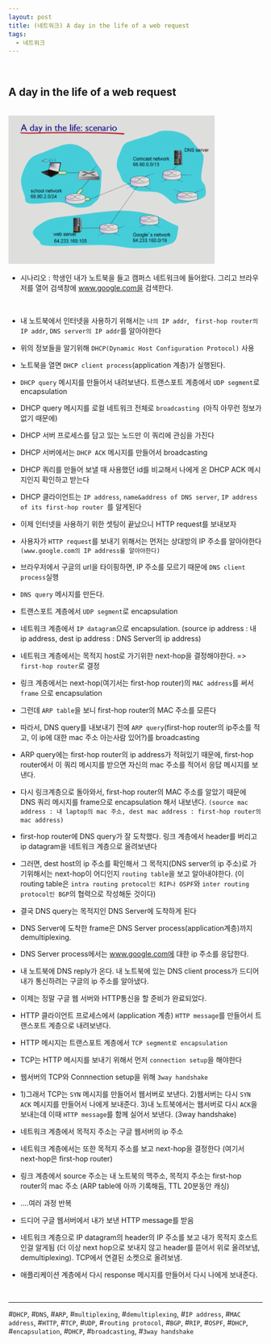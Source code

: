 ```yaml
---
layout: post
title: (네트워크) A day in the life of a web request
tags:
  - 네트워크
---
```


<br>

## A day in the life of a web request

<br>

<img src="https://github.com/zoe0-0/blog/blob/master/images/network.png?raw=true" alt="스크린샷 2021-02-09 오전 11.13.55" style="zoom:40%;"/>

<br>

* 시나리오 : 학생인 내가 노트북을 들고 캠퍼스 네트워크에 들어왔다. 그리고 브라우저를 열어 검색창에 www.google.com을 검색한다.

<br>

- 내 노트북에서 인터넷을 사용하기 위해서는 `나의 IP addr`, ` first-hop router의 IP addr`, `DNS server의 IP addr`를 알아야한다
- 위의 정보들을 알기위해 `DHCP(Dynamic Host Configuration Protocol)` 사용
- 노트북을 열면 `DHCP client process`(application 계층)가 실행된다.
- `DHCP query` 메시지를 만들어서 내려보낸다.  트랜스포트 계층에서 `UDP segment`로 encapsulation
- DHCP query 메시지를 로컬 네트워크 전체로 `broadcasting `(아직 아무런 정보가 없기 때문에)
- DHCP 서버 프로세스를 담고 있는 노드만 이 쿼리에 관심을 가진다
- DHCP 서버에서는 `DHCP ACK` 메시지를 만들어서 broadcasting
- DHCP 쿼리를 만들어 보낼 때 사용했던 id를 비교해서 나에게 온 DHCP ACK 메시지인지 확인하고 받는다
- DHCP 클라이언트는 `IP address`, `name&address of DNS server`, `IP address of its first-hop router `를 알게된다
- 이제 인터넷을 사용하기 위한 셋팅이 끝났으니 HTTP request를 보내보자

- 사용자가 `HTTP request`를 보내기 위해서는 먼저는 상대방의 IP 주소를 알아야한다 `(www.google.com의 IP address를 알아야한다)`
- 브라우저에서 구글의 url을 타이핑하면, IP 주소를 모르기 때문에 `DNS client process`실행
- `DNS query` 메시지를 만든다. 
- 트랜스포트 계층에서 `UDP segment`로 encapsulation
- 네트워크 계층에서 `IP datagram`으로 encapsulation.  (source ip address : 내 ip address, dest ip address :  DNS Server의 ip address) 
- 네트워크 계층에서는 목적지 host로 가기위한 next-hop을 결정해야한다. => `first-hop router`로 결정
- 링크 계층에서는  next-hop(여기서는 first-hop router)의 `MAC address`를 써서 `frame` 으로 encapsulation
- 그런데 `ARP table`을 보니 first-hop router의 MAC 주소를 모른다 
- 따라서, DNS query를 내보내기 전에 `ARP query`(first-hop router의 ip주소를 적고, 이 ip에 대한 mac 주소 아는사람 있어?)를 broadcasting
- ARP query에는 first-hop router의 ip address가 적혀있기 때문에, first-hop router에서 이 쿼리 메시지를 받으면 자신의 mac 주소를 적어서 응답 메시지를 보낸다. 
- 다시 링크계층으로 돌아와서, first-hop router의 MAC 주소를 알았기 때문에   DNS 쿼리 메시지를 frame으로 encapsulation 해서 내보낸다. `(source mac address : 내 laptop의 mac 주소, dest mac address : first-hop router의 mac address)`
- first-hop router에 DNS query가 잘 도착했다. 링크 계층에서 header를 버리고 ip datagram을 네트워크 계층으로 올려보낸다
- 그러면, dest host의 ip 주소를 확인해서 그 목적지(DNS server의 ip 주소)로 가기위해서는 next-hop이 어디인지 `routing table`을 보고 알아내야한다.  (이 routing table은 `intra routing protocol인 RIP나 OSPF`와 `inter routing protocol인 BGP`의 협력으로 작성해둔 것이다)
- 결국 DNS query는 목적지인 DNS Server에 도착하게 된다
- DNS Server에 도착한 frame은 DNS Server process(application계층)까지 demultiplexing. 
- DNS Server process에서는 www.google.com에 대한 ip 주소를 응답한다. 
- 내 노트북에 DNS reply가 온다. 내 노트북에 있는 DNS client process가 드디어 내가 통신하려는 구글의 ip 주소를 알아냈다. 
- 이제는 정말 구글 웹 서버와 HTTP통신을 할 준비가 완료되었다. 
- HTTP 클라이언트 프로세스에서 (application 계층) `HTTP message`를 만들어서 트랜스포트 계층으로 내려보낸다.
- HTTP 메시지는 트랜스포트 계층에서 `TCP segment로 encapsulation `
- TCP는 HTTP 메시지를 보내기 위해서 먼저 `connection setup`을 해야한다
- 웹서버의 TCP와 Connnection setup을 위해 `3way handshake`
- 1)그래서 TCP는 `SYN` 메시지를 만들어서 웹서버로 보낸다. 2)웹서버는 다시 `SYN ACK` 메시지를 만들어서 나에게 보내준다. 3)내 노트북에서는 웹서버로 다시 `ACK`을 보내는데 이때 `HTTP message`를 함께 실어서 보낸다. (3way handshake)
- 네트워크 계층에서 목적지 주소는 구글 웹서버의 ip 주소
- 네트워크 계층에서는 또한 목적지 주소를 보고 next-hop을 결정한다 (여기서 next-hop은 first-hop router)
- 링크 계층에서 source 주소는 내 노트북의 맥주소, 목적지 주소는 first-hop router의 mac 주소 (ARP table에 아까 기록해둠, TTL 20분동안 캐싱)
- ....여러 과정 반복
- 드디어 구글 웹서버에서 내가 보낸 HTTP message를 받음
- 네트워크 계층으로 IP datagram의 header의 IP 주소를 보고 내가 목적지 호스트인걸 알게됨 (더 이상 next hop으로 보내지 않고 header를 뜯어서 위로 올려보냄, demultiplexing). TCP에서 연결된 소켓으로 올려보냄.
- 애플리케이션 계층에서 다시 response 메시지를 만들어서 다시 나에게 보내준다. 

<br>

---

#`DHCP`, #`DNS`, #`ARP`, #`multiplexing`, #`demultiplexing`, #`IP address`, #`MAC address`, #`HTTP`, #`TCP`, #`UDP`, #`routing protocol`, #`BGP`, #`RIP`, #`OSPF`, #`DHCP`, #`encapsulation`, #`DHCP`, #`broadcasting`, #`3way handshake`

